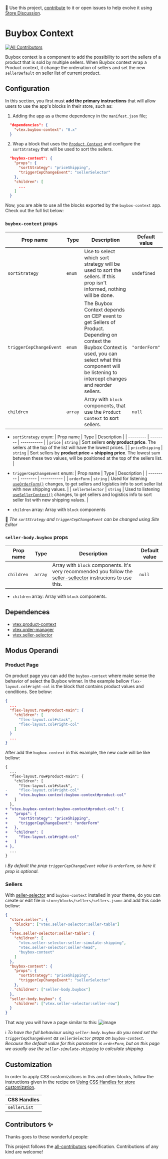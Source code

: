 📢 Use this project, [contribute](https://github.com/vtex-apps/buybox-context) to it or open issues to help evolve it using [Store Discussion](https://github.com/vtex-apps/store-discussion).

# Buybox Context

<!-- DOCS-IGNORE:start -->
<!-- ALL-CONTRIBUTORS-BADGE:START - Do not remove or modify this section -->

[![All Contributors](https://img.shields.io/badge/all_contributors-0-orange.svg?style=flat-square)](#contributors-)

<!-- ALL-CONTRIBUTORS-BADGE:END -->
<!-- DOCS-IGNORE:end -->

Buybox context is a component to add the possibility to sort the sellers of a product that is sold by multiple sellers.
When Buybox context wrap a Product context, it change the ordenation of sellers and set the new `sellerDefault` on seller list of current product.

## Configuration

In this section, you first must **add the primary instructions** that will allow users to use the app's blocks in their store, such as:

1. Adding the app as a theme dependency in the `manifest.json` file;

```json
  "dependencies": {
    "vtex.buybox-context": "0.x"
  }
```

2. Wrap a block that uses the [`Product Context`](https://github.com/vtex-apps/product-context) and configure the `sortStrategy` that will be used to sort the sellers.

```json
  "buybox-context": {
    "props": {
      "sortStrategy": "priceShipping",
      "triggerCepChangeEvent": "sellerSelector"
    },
    "children": [
      ...
    ]
  }
```

Now, you are able to use all the blocks exported by the `buybox-context` app. Check out the full list below:

### `buybox-context` props

| Prop name               | Type    | Description                                                                                                                                                                                                        | Default value |
| ----------------------- | ------- | ------------------------------------------------------------------------------------------------------------------------------------------------------------------------------------------------------------------ | ------------- |
| `sortStrategy`          | `enum`  | Use to select which sort strategy will be used to sort the sellers. If this prop isn't informed, nothing will be done.                                                                                             | `undefined`   |
| `triggerCepChangeEvent` | `enum`  | The Buybox Context depends on CEP event to get Sellers of Product. Depending on context the Buybox Context is used, you can select what this component will be listening to intercept changes and reorder sellers. | `"orderForm"` |
| `children`              | `array` | Array with `block` components, that use the `Product Context` to sort sellers.                                                                                                                                     | `null`        |

- `sortStrategy` enum:
  | Prop name | Type | Description |
  | --------- | -------- | ----------- |
  | `price` | `string` | Sort sellers **only product price**. The sellers at the top of the list will have the lowest prices. |
  | `priceShipping` | `string` | Sort sellers by **product price + shipping price**. The lowest sum between these two values, will be positioned at the top of the sellers list. |

- `triggerCepChangeEvent` enum:
  | Prop name | Type | Description |
  | --------- | -------- | ----------- |
  | `orderForm` | `string` | Used for listening [`useOrderForm()`](https://github.com/vtex-apps/order-manager#orderform-orderform) changes, to get sellers and logistics info to sort seller list with new shipping values. |
  | `sellerSelector` | `string` | Used to listening [`useSellerContext()`]() changes, to get sellers and logistics info to sort seller list with new shipping values. |

- `children` array: Array with `block` components

📢 _The `sortStrategy` and `triggerCepChangeEvent` can be changed using Site Editor_

### `seller-body.buybox` props

| Prop name  | Type    | Description                                                                                                                                                                          | Default value |
| ---------- | ------- | ------------------------------------------------------------------------------------------------------------------------------------------------------------------------------------ | ------------- |
| `children` | `array` | Array with `block` components. It's very recommended you follow the [seller-sellector](https://github.com/vtex-apps/seller-selector#advanced-configuration) instrucions to use this. | `null`        |

- `children` array: Array with `block` components.

## Dependences

- [vtex.product-context](https://github.com/vtex-apps/product-context)
- [vtex.order-manager](https://github.com/vtex-apps/order-manager)
- [vtex.seller-selector](https://github.com/vtex-apps/seller-selector)

## Modus Operandi

### Product Page

On product page you can add the `buybox-context` where make sense the behavior of select the Buybox winner. In the example bellow `flex-layout.col#right-col` is the block that contains product values and conditions. See below:

```json
{
  ...
  "flex-layout.row#product-main": {
    "children": [
      "flex-layout.col#stack",
      "flex-layout.col#right-col"
    ]
  }
  ...
}
```

After add the `buybox-context` in this example, the new code will be like bellow:

```diff
{
  ...
  "flex-layout.row#product-main": {
    "children": [
      "flex-layout.col#stack",
-     "flex-layout.col#right-col"
+     "vtex.buybox-context:buybox-context#product-col"
    ]
  },
+ "vtex.buybox-context:buybox-context#product-col": {
+   "props": {
+     "sortStrategy": "priceShipping",
+     "triggerCepChangeEvent": "orderForm"
+   },
+   "children": [
+     "flex-layout.col#right-col"
+   ]
+ },
  ...
}
```

:information_source: _By default the prop `triggerCepChangeEvent` value is `orderForm`, so here it prop is optional._

### Sellers

With [seller-selector](https://github.com/vtex-apps/seller-selector) and `buybox-context` installed in your theme, do you can create or edit file in `store/blocks/sellers/sellers.jsonc` and add this code bellow:

```json
{
  "store.seller": {
    "blocks": ["vtex.seller-selector:seller-table"]
  },
  "vtex.seller-selector:seller-table": {
    "children": [
      "vtex.seller-selector:seller-simulate-shipping",
      "vtex.seller-selector:seller-head",
      "buybox-context"
    ]
  },
  "buybox-context": {
    "props": {
      "sortStrategy": "priceShipping",
      "triggerCepChangeEvent": "sellerSelector"
    },
    "children": ["seller-body.buybox"]
  },
  "seller-body.buybox": {
    "children": ["vtex.seller-selector:seller-row"]
  }
}
```

That way you will have a page similar to this:
![image](https://user-images.githubusercontent.com/17439470/133501110-e143b472-1b58-4ee8-8759-8096ca32df0c.png)

:information_source: _To have the full behaviour using `seller-body.buybox` do you need set the `triggerCepChangeEvent` as `sellerSelector` props on `buybox-context`. Because the default value for this parameter is `orderForm`, but on this page we usually use the `seller-simulate-shipping` to calculate shipping_

## Customization

In order to apply CSS customizations in this and other blocks, follow the instructions given in the recipe on [Using CSS Handles for store customization](https://vtex.io/docs/recipes/style/using-css-handles-for-store-customization).

| CSS Handles  |
| ------------ |
| `sellerList` |

<!-- DOCS-IGNORE:start -->

## Contributors ✨

Thanks goes to these wonderful people:

<!-- ALL-CONTRIBUTORS-LIST:START - Do not remove or modify this section -->
<!-- prettier-ignore-start -->
<!-- markdownlint-disable -->
<!-- markdownlint-enable -->
<!-- prettier-ignore-end -->

<!-- ALL-CONTRIBUTORS-LIST:END -->

This project follows the [all-contributors](https://github.com/all-contributors/all-contributors) specification. Contributions of any kind are welcome!

<!-- DOCS-IGNORE:end -->
